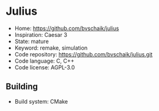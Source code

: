 # Julius

- Home: https://github.com/bvschaik/julius
- Inspiration: Caesar 3
- State: mature
- Keyword: remake, simulation
- Code repository: https://github.com/bvschaik/julius.git
- Code language: C, C++
- Code license: AGPL-3.0

## Building

- Build system: CMake
